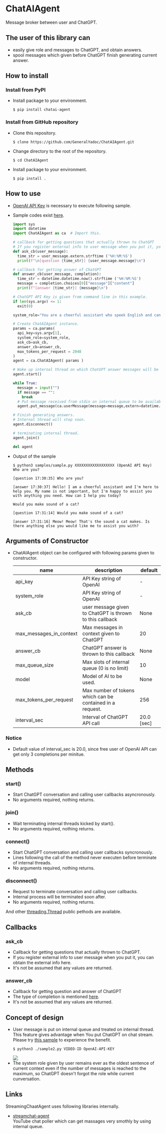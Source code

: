 # ChatAIAgent
Message broker between user and ChatGPT.

## The user of this library can
- easily give role and messages to ChatGPT, and obtain answers.
- spool messages which given before ChatGPT finish generating current answer.

## How to install

### Install from PyPI
- Install package to your environment.<br>
    ```install
    $ pip install chatai-agent
    ```

### Install from GitHub repository
- Clone this repository.<br>
  ```clone
  $ clone https://github.com/GeneralYadoc/ChatAIAgent.git
  ```
- Change directory to the root of the repository.<br>
  ```cd
  $ cd ChatAIAgent
  ```
- Install package to your environment.<br>
  ```install
  $ pip install .
  ```
## How to use
- [OpenAI API Key](https://www.howtogeek.com/885918/how-to-get-an-openai-api-key/) is necessary to execute following sample.

- Sample codes exist [here](samples/sample.py).
  ``` sample.py
  import sys
  import datetime
  import ChatAIAgent as ca  # Import this.

  # callback for getting questions that actually thrown to ChatGPT
  # If you register external info to user message when you put it, you can obtain the external info here.
  def ask_cb(user_message):
    time_str = user_message.extern.strftime ('%H:%M:%S')
    print(f"\n[question {time_str}] {user_message.message}\n")

  # callback for getting answer of ChatGPT
  def answer_cb(user_message, completion):
    time_str = datetime.datetime.now().strftime ('%H:%M:%S')
    message = completion.choices[0]["message"]["content"]
    print(f"[answer {time_str}] {message}\n")

  # ChatGPT API Key is given from command line in this example.
  if len(sys.argv) <= 1:
    exit(0)

  system_role="You are a cheerful assistant who speek English and can get conversation exciting with user."

  # Create ChatAIAgent instance.
  params = ca.params(
    api_key=sys.argv[1],
    system_role=system_role,
    ask_cb=ask_cb,
    answer_cb=answer_cb,
    max_tokens_per_request = 2048
  )
  agent = ca.ChatAIAgent( params )

  # Wake up internal thread on which ChatGPT answer messages will be generated.
  agent.start()

  while True:
    message = input("")
    if message == "":
      break
    # Put message received from stdin on internal queue to be available from internal thread.
    agent.put_message(ca.userMessage(message=message,extern=datetime.datetime.now()))

  # Finish generating answers.
  # Internal thread will stop soon.
  agent.disconnect()

  # terminating internal thread.
  agent.join()

  del agent
  ```

- Output of the sample
  ```output
  $ python3 samples/sample.py XXXXXXXXXXXXXXXXXX (OpenAI API Key) 
  Who are you?

  [question 17:30:35] Who are you?

  [answer 17:30:37] Hello! I am a cheerful assistant and I'm here to help you. My name is not important, but I'm happy to assist you with anything you need. How can I help you today?

  Would you make sound of a cat?

  [question 17:31:14] Would you make sound of a cat?

  [answer 17:31:16] Meow! Meow! That's the sound a cat makes. Is there anything else you would like me to assist you with?
    ```
## Arguments of Constructor
- ChatAIAgent object can be configured with following params given to constructor.

    | name | description | default |
    |------|------------|---------|
    | api_key | API Key string of OpenAI | - |
    | system_role | API Key string of OpenAI | - |
    | ask_cb | user message given to ChatGPT is thrown to this callback | None |
    | max_messages_in_context | Max messages in context given to ChatGPT | 20 |
    | answer_cb | ChatGPT answer is thrown to this callback | None |
    | max_queue_size | Max slots of internal queue (0 is no limit) | 10 |
    | model | Model of AI to be used. | None |
    | max_tokens_per_request | Max number of tokens which can be contained in a request. | 256 |
    | interval_sec | Interval of ChatGPT API call | 20.0 \[sec\] | 
### Notice
- Default value of interval_sec is 20.0, since free user of OpenAI API can get only 3 completions per minitue.

## Methods
### start()
- Start ChatGPT conversation and calling user callbacks asyncronously.
- No arguments required, nothing returns.

### join()
- Wait terminating internal threads kicked by start().
- No arguments required, nothing returns.

### connect()
- Start ChatGPT conversation and calling user callbacks syncronously.
- Lines following the call of the method never executen before terminate of internal threads.
- No arguments required, nothing returns.

### disconnect()
- Request to terminate conversation and calling user callbacks.
- Internal process will be terminated soon after.
- No arguments required, nothing returns.

And other [threading.Thread](https://docs.python.org/3/library/threading.html) public pethods are available.

## Callbacks
### ask_cb
- Callback for getting questions that actually thrown to ChatGPT.
- If you register external info to user message when you put it, you can obtain the external info here.
- It's not be assumed that any values are returned.
### answer_cb
- Callback for getting question and answer of ChatGPT
- The type of completion is mentioned [here](https://platform.openai.com/docs/guides/chat).
- It's not be assumed that any values are returned.

## Concept of design
- User message is put on internal queue and treated on internal thread.<br>
This feature gives advantage when You put ChatGPT on chat stream.<br>
Please try [this sample](samples/sample2.py) to experience the benefit.
  ```usage
  $ python3 ./sample2.py VIDEO-ID OpenAI-API-KEY
  ```
  ![](ReadMeParts/ChatAIAgent.gif)
- The system role given by user remains ever as the oldest sentence of current context even if the number of messages is reached to the maximum, so ChatGPT doesn't forgot the role while current cunversation.

## Links
StreamingChaatAgent uses following libraries internally.

- [streamchat-agent](https://github.com/GeneralYadoc/StreamChatAgent)<br> YouTube chat poller which can get massages very smothly by using internal queue.
